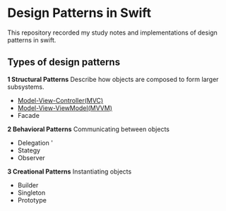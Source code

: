 
# Design Patterns in Swift
 This repository recorded my study notes and implementations of design patterns in swift.

## Types of design patterns

<b>1 Structural Patterns</b> Describe how objects are composed to form larger subsystems.

 - [Model-View-Controller(MVC)](documents/MVC.md)
 - [Model-View-ViewModel(MVVM)](documents/MVVM.md)
 - Facade

<b>2 Behavioral Patterns</b>
Communicating between objects

 - Delegation  '
 - Stategy
 -  Observer

<b>3 Creational Patterns</b>
Instantiating objects

 - Builder
 - Singleton
 - Prototype
